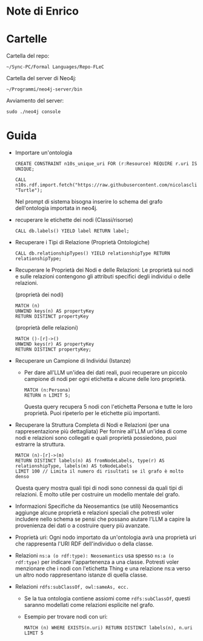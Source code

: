 # Note di Enrico 

# Cartelle 

Cartella del repo:
```
~/Sync-PC/Formal Languages/Repo-FLeC
```

Cartella del server di Neo4j:
```
~/Programmi/neo4j-server/bin
``` 

Avviamento del server:
```
sudo ./neo4j console
```

# Guida 

- Importare un'ontologia 

    ```cypher 
    CREATE CONSTRAINT n10s_unique_uri FOR (r:Resource) REQUIRE r.uri IS UNIQUE;
    
    CALL n10s.rdf.import.fetch("https://raw.githubusercontent.com/nicolasclinca/FL_project/refs/heads/main/home.ttl", "Turtle");
    ```

    Nel prompt di sistema bisogna inserire lo schema del grafo dell'ontologia importata in neo4j.

- recuperare le etichette dei nodi (Classi/risorse)
    ```
    CALL db.labels() YIELD label RETURN label;
    ```

- Recuperare i Tipi di Relazione (Proprietà Ontologiche)
    
    ```cypher
    CALL db.relationshipTypes() YIELD relationshipType RETURN relationshipType;
    ```

- Recuperare le Proprietà dei Nodi e delle Relazioni: 
    Le proprietà sui nodi e sulle relazioni contengono gli attributi specifici 
    degli individui o delle relazioni.
    
   (proprietà dei nodi)
   ```
   MATCH (n)
   UNWIND keys(n) AS propertyKey
   RETURN DISTINCT propertyKey
   ```

   (proprietà delle relazioni)
   ```
   MATCH ()-[r]->()
   UNWIND keys(r) AS propertyKey
   RETURN DISTINCT propertyKey;
   ```


- Recuperare un Campione di Individui (Istanze) 
  - Per dare all'LLM un'idea dei dati reali, puoi recuperare un piccolo campione di nodi per ogni etichetta e alcune delle loro proprietà.

      ```
      MATCH (n:Persona)
      RETURN n LIMIT 5;
      ```
    
      Questa query recupera 5 nodi con l'etichetta Persona e tutte le loro proprietà. 
      Puoi ripeterlo per le etichette più importanti.


- Recuperare la Struttura Completa di Nodi e Relazioni (per una rappresentazione più dettagliata)
    Per fornire all'LLM un'idea di come nodi e relazioni sono collegati e quali proprietà possiedono, 
    puoi estrarre la struttura.
    
    ```
    MATCH (n)-[r]->(m)
    RETURN DISTINCT labels(n) AS fromNodeLabels, type(r) AS relationshipType, labels(m) AS toNodeLabels
    LIMIT 100 // Limita il numero di risultati se il grafo è molto denso
    ```
    Questa query mostra quali tipi di nodi sono connessi da quali tipi di relazioni. 
    È molto utile per costruire un modello mentale del grafo.

- Informazioni Specifiche da Neosemantics (se utili)
    Neosemantics aggiunge alcune proprietà e relazioni speciali che potresti voler includere nello schema 
    se pensi che possano aiutare l'LLM a capire la provenienza dei dati o a costruire query più avanzate.

- Proprietà uri: Ogni nodo importato da un'ontologia avrà una proprietà uri che rappresenta l'URI RDF 
    dell'individuo o della classe. 
- Relazioni `ns:a (o rdf:type): Neosemantics` usa spesso `ns:a (o rdf:type)`
    per indicare l'appartenenza a una classe. Potresti voler menzionare che i nodi con l'etichetta Thing e 
    una relazione ns:a verso un altro nodo rappresentano istanze di quella classe. 
- Relazioni `rdfs:subClassOf, owl:sameAs, ecc.`
  - Se la tua ontologia contiene assiomi come `rdfs:subClassOf`, 
        questi saranno modellati come relazioni esplicite nel grafo.
        
  - Esempio per trovare nodi con uri:
    ```    
    MATCH (n) WHERE EXISTS(n.uri) RETURN DISTINCT labels(n), n.uri LIMIT 5
    ```